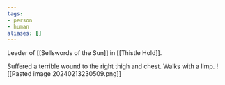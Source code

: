 ```yaml
---
tags:
- person
- human
aliases: []
---
```


Leader of [[Sellswords of the Sun]] in [[Thistle Hold]].

Suffered a terrible wound to the right thigh and chest. Walks with a limp.
![[Pasted image 20240213230509.png]]
